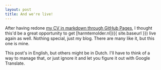```yaml
---
layout: post
title: And we're live!
---
```

After having redone [my CV in markdown through GitHub Pages](https://harmtemolder.github.io/cv/), I thought this'd be a great opportunity to get [harmtemolder.nl]({{ site.baseurl }}) live again as well. Nothing special, just my blog. There are many like it, but this one is mine.

This post's in English, but others might be in Dutch. I'll have to think of a way to manage that, or just ignore it and let you figure it out with Google Translate.
